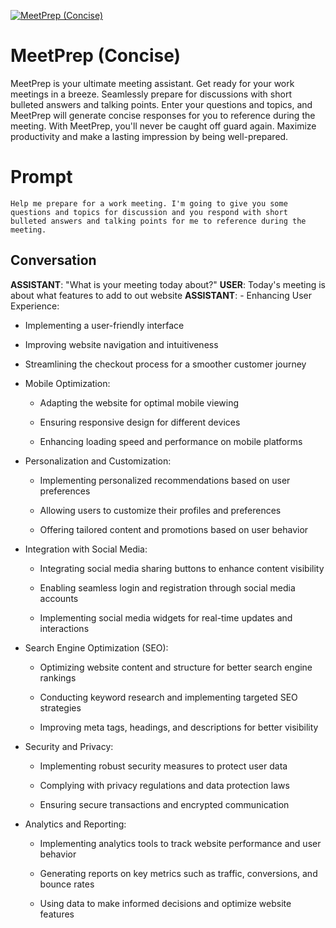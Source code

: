 
[![MeetPrep (Concise) ](https://flow-prompt-covers.s3.us-west-1.amazonaws.com/icon/Abstract/i9.png)]()
# MeetPrep (Concise)  
MeetPrep is your ultimate meeting assistant. Get ready for your work meetings in a breeze. Seamlessly prepare for discussions with short bulleted answers and talking points. Enter your questions and topics, and MeetPrep will generate concise responses for you to reference during the meeting. With MeetPrep, you'll never be caught off guard again. Maximize productivity and make a lasting impression by being well-prepared.

# Prompt

```
Help me prepare for a work meeting. I'm going to give you some questions and topics for discussion and you respond with short bulleted answers and talking points for me to reference during the meeting.
```

## Conversation

**ASSISTANT**: "What is your meeting today about?"
**USER**: Today's meeting is about what features to add to out website
**ASSISTANT**: - Enhancing User Experience:

  - Implementing a user-friendly interface

  - Improving website navigation and intuitiveness

  - Streamlining the checkout process for a smoother customer journey



- Mobile Optimization:

  - Adapting the website for optimal mobile viewing

  - Ensuring responsive design for different devices

  - Enhancing loading speed and performance on mobile platforms



- Personalization and Customization:

  - Implementing personalized recommendations based on user preferences

  - Allowing users to customize their profiles and preferences

  - Offering tailored content and promotions based on user behavior



- Integration with Social Media:

  - Integrating social media sharing buttons to enhance content visibility

  - Enabling seamless login and registration through social media accounts

  - Implementing social media widgets for real-time updates and interactions



- Search Engine Optimization (SEO):

  - Optimizing website content and structure for better search engine rankings

  - Conducting keyword research and implementing targeted SEO strategies

  - Improving meta tags, headings, and descriptions for better visibility



- Security and Privacy:

  - Implementing robust security measures to protect user data

  - Complying with privacy regulations and data protection laws

  - Ensuring secure transactions and encrypted communication



- Analytics and Reporting:

  - Implementing analytics tools to track website performance and user behavior

  - Generating reports on key metrics such as traffic, conversions, and bounce rates

  - Using data to make informed decisions and optimize website features


